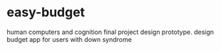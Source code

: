 easy-budget
===========

human computers and cognition final project design prototype. design budget app for users with down syndrome
